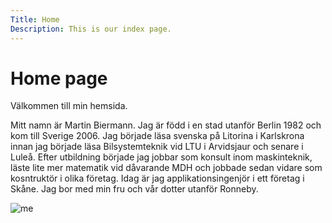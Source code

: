 ```yaml
---
Title: Home
Description: This is our index page.
---
```


Home page
==========================

Välkommen till min hemsida.

Mitt namn är Martin Biermann. Jag är född i en stad utanför Berlin 1982 och kom till Sverige 2006.
Jag började läsa svenska på Litorina i Karlskrona innan jag började läsa Bilsystemteknik vid LTU i Arvidsjaur och senare i Luleå.
Efter utbildning började jag jobbar som konsult inom maskinteknik, läste lite mer matematik vid dåvarande MDH och jobbade sedan vidare som kosntruktör i olika företag. Idag är jag applikationsingenjör i ett företag i Skåne.
Jag bor med min fru och vår dotter utanför Ronneby.

![me](%assets_url%/img/mb.jpg)
